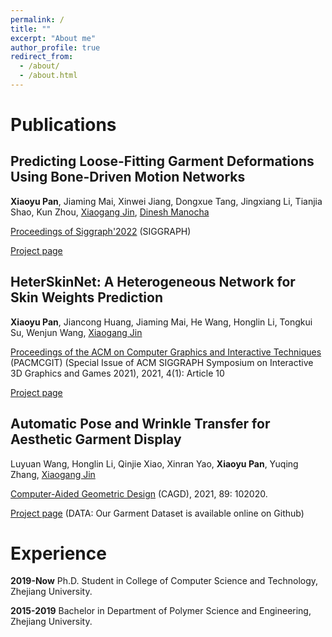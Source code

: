 ```yaml
---
permalink: /
title: ""
excerpt: "About me"
author_profile: true
redirect_from: 
  - /about/
  - /about.html
---
```


# Publications

## Predicting Loose-Fitting Garment Deformations Using Bone-Driven Motion Networks

**Xiaoyu Pan**, Jiaming Mai, Xinwei Jiang, Dongxue Tang, Jingxiang Li, Tianjia Shao, Kun Zhou, [Xiaogang Jin](http://www.cad.zju.edu.cn/home/jin/), [Dinesh Manocha](https://www.cs.umd.edu/people/dmanocha)

[Proceedings of Siggraph'2022](https://s2022.siggraph.org/) (SIGGRAPH)

[Project page](http://www.cad.zju.edu.cn/home/jin/SigCloth2022/SigCloth2022.htm)

## HeterSkinNet: A Heterogeneous Network for Skin Weights Prediction 
**Xiaoyu Pan**, Jiancong Huang, Jiaming Mai, He Wang, Honglin Li, Tongkui Su, Wenjun Wang, [Xiaogang Jin](http://www.cad.zju.edu.cn/home/jin/)

[Proceedings of the ACM on Computer Graphics and Interactive Techniques](https://dl.acm.org/journal/pacmcgit) (PACMCGIT)
(Special Issue of ACM SIGGRAPH Symposium on Interactive 3D Graphics and Games 2021), 2021, 4(1): Article 10 

[Project page](http://www.cad.zju.edu.cn/home/jin/i3d2021/i3d2021.htm)

## Automatic Pose and Wrinkle Transfer for Aesthetic Garment Display 
Luyuan Wang, Honglin Li, Qinjie Xiao, Xinran Yao, **Xiaoyu Pan**, Yuqing Zhang, [Xiaogang Jin](http://www.cad.zju.edu.cn/home/jin/)

[Computer-Aided Geometric Design](https://www.journals.elsevier.com/computer-aided-geometric-design) (CAGD), 2021, 89: 102020. 

[Project page](http://www.cad.zju.edu.cn/home/jin/cagd2021/cagd2021.htm)  (DATA: Our Garment Dataset is available online on Github)

# Experience

**2019-Now** Ph.D. Student in College of Computer Science and Technology, Zhejiang University.

**2015-2019** Bachelor in Department of Polymer Science and Engineering, Zhejiang University.
